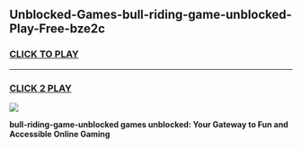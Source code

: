 
## Unblocked-Games-bull-riding-game-unblocked-Play-Free-bze2c
<h3>
<a href="https://premium76.site?title=bull-riding-game-unblocked&ref=10A">CLICK TO PLAY</a></h3>
<hr>

<h3>
<a href="https://premium76.site?title=bull-riding-game-unblocked&ref=10A">CLICK 2 PLAY</a>
  
</h3>

<a href="https://premium76.site?title=bull-riding-game-unblocked&ref=10A"><img src="https://clearcache.store/games.png"></a>


**bull-riding-game-unblocked games unblocked: Your Gateway to Fun and Accessible Online Gaming**
